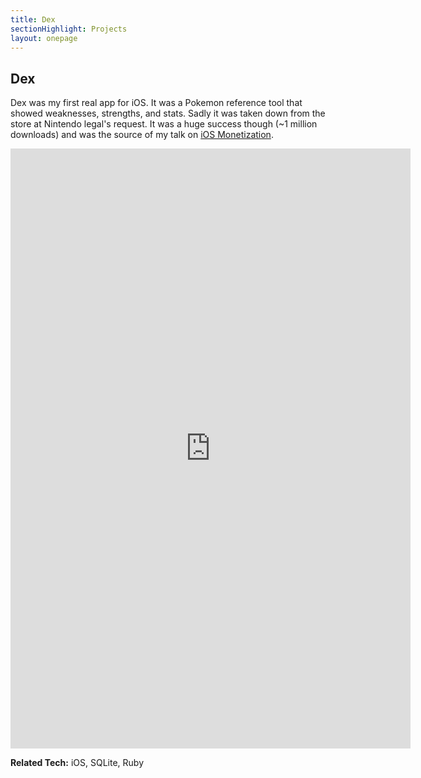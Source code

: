 ```yaml
---
title: Dex
sectionHighlight: Projects
layout: onepage
---
```


## Dex

Dex was my first real app for iOS. It was a Pokemon reference tool that showed weaknesses, strengths, and stats. Sadly it was taken down from the store at Nintendo legal's request. It was a huge success though (~1 million downloads) and was the source of my talk on [iOS Monetization](https://vimeo.com/28678889).

<iframe src="https://player.vimeo.com/video/377633437" width="640" height="960" frameborder="0" allow="autoplay; fullscreen" allowfullscreen></iframe>

**Related Tech:** iOS, SQLite, Ruby